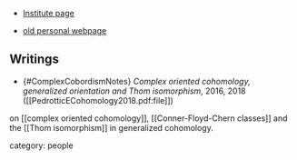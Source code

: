 
* [Institute page](https://web.ma.utexas.edu/people/graduate_students/_grad1/?uid=1148)

* [old personal webpage](https://mathgroove.wordpress.com/info/)


## Writings

* {#ComplexCobordismNotes} _Complex oriented cohomology, generalized orientation and Thom isomorphism_, 2016, 2018 ([[PedrotticECohomology2018.pdf:file]])

on [[complex oriented cohomology]], [[Conner-Floyd-Chern classes]] and the [[Thom isomorphism]] in generalized cohomology.


category: people
